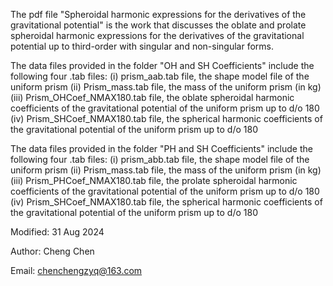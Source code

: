 The pdf file "Spheroidal harmonic expressions for the derivatives of the gravitational potential" is the work that discusses the oblate and prolate spheroidal harmonic expressions for the derivatives of the gravitational potential up to third-order with singular and non-singular forms.

The data files provided in the folder "OH and SH Coefficients" include the following four .tab files:
(i)   prism_aab.tab file, the shape model file of the uniform prism
(ii)  Prism_mass.tab file, the mass of the uniform prism (in kg)
(iii) Prism_OHCoef_NMAX180.tab file, the oblate spheroidal harmonic coefficients of the gravitational potential of the uniform prism up to d/o 180
(iv)  Prism_SHCoef_NMAX180.tab file, the spherical harmonic coefficients of the gravitational potential of the uniform prism up to d/o 180

The data files provided in the folder "PH and SH Coefficients" include the following four .tab files:
(i)   prism_abb.tab file, the shape model file of the uniform prism
(ii)  Prism_mass.tab file, the mass of the uniform prism (in kg)
(iii) Prism_PHCoef_NMAX180.tab file, the prolate spheroidal harmonic coefficients of the gravitational potential of the uniform prism up to d/o 180
(iv)  Prism_SHCoef_NMAX180.tab file, the spherical harmonic coefficients of the gravitational potential of the uniform prism up to d/o 180


Modified: 31 Aug 2024

Author: Cheng Chen

Email: chenchengzyq@163.com